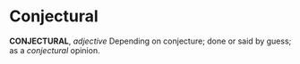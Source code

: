 # Conjectural

**CONJECTURAL**, _adjective_ Depending on conjecture; done or said by guess; as a _conjectural_ opinion.